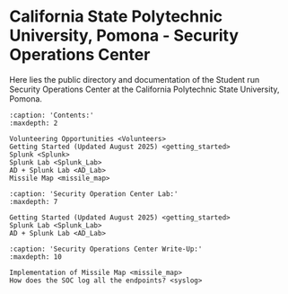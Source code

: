 # California State Polytechnic University, Pomona - Security Operations Center 

Here lies the public directory and documentation of the Student run Security Operations Center at the California Polytechnic State University, Pomona.

```{toctree}   
:caption: 'Contents:'
:maxdepth: 2

Volunteering Opportunities <Volunteers>
Getting Started (Updated August 2025) <getting_started>
Splunk <Splunk>
Splunk Lab <Splunk_Lab>
AD + Splunk Lab <AD_Lab>
Missile Map <missile_map>
```

```{toctree}   
:caption: 'Security Operation Center Lab:'
:maxdepth: 7

Getting Started (Updated August 2025) <getting_started>
Splunk Lab <Splunk_Lab>
AD + Splunk Lab <AD_Lab>
```

```{toctree}   
:caption: 'Security Operations Center Write-Up:'
:maxdepth: 10

Implementation of Missile Map <missile_map>
How does the SOC log all the endpoints? <syslog>
```